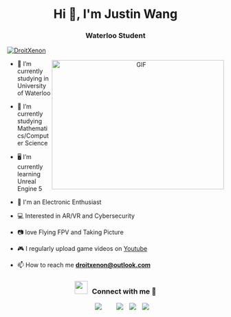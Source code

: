 <h1 align="center">Hi 👋, I'm 
Justin Wang</a></h1>
<h3 align="center">Waterloo Student </h3>

<p align="left"> <a href="https://twitter.com/DroitXenon" target="blank"><img src="https://img.shields.io/twitter/follow/DroitXenon?logo=twitter&style=for-the-badge" alt="DroitXenon" /></a> </p>

<a target="_blank" align="center">
  <img align="right" top="500" height="300" width="400" alt="GIF" src="https://media.giphy.com/media/SWoSkN6DxTszqIKEqv/giphy.gif">
</a>

- 🔭 I’m currently studying in University of Waterloo</a>

- 🌱 I’m currently studying Mathematics/Computer Science

- 🖥️ I’m currently learning Unreal Engine 5

- 📱 I'm an Electronic Enthusiast

- 💻 Interested in AR/VR and Cybersecurity

- 📷 love Flying FPV and Taking Picture

- 🎮 I regularly upload game videos on [Youtube](https://www.youtube.com/channel/UChjsZRcfC1iEUmGckClNUqg)

- 📫 How to reach me **droitxenon@outlook.com**

<h3 align="center" > <img src="https://media.giphy.com/media/iY8CRBdQXODJSCERIr/giphy.gif" width="30" height="30" style="margin-right: 10px;">Connect with me 🤝 </h3>

<p align="center">

 <div align="center"  class="icons-social" style="margin-left: 10px;">
        <a style="margin-left: 10px;"  </a>
        <a style="margin-left: 10px;" target="_blank" href="https://github.com/DroitInjuste/DroitXenon">
		<img src="https://img.icons8.com/doodle/40/000000/github--v1.png"></a>
		<a style="margin-left: 10px;" </a>
	   <a style="margin-left: 10px;" </a>
        <a style="margin-left: 10px;" target="_blank" href="https://instagram.com/DroitXenon">
			<img src="https://img.icons8.com/doodle/40/000000/instagram-new--v2.png"></a>
		<a style="margin-left: 10px;" target="_blank" href="https://twitter.com/DroitXenon">
			<img src="https://img.icons8.com/doodle/1x/twitter-squared--v2.png" ></a>
		<a style="margin-left: 10px;" target="_blank" href="https://www.youtube.com/channelhttps://www.youtube.com/channel/UChjsZRcfC1iEUmGckClNUqg">
				<img src="https://img.icons8.com/doodle/1x/youtube--v2.png" ></a>

</p>

